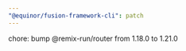 ```yaml
---
"@equinor/fusion-framework-cli": patch
---
```


chore: bump @remix-run/router from 1.18.0 to 1.21.0
